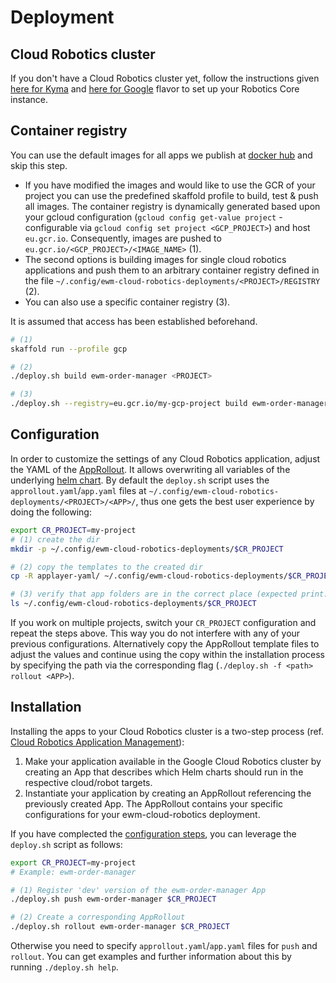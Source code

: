 # Deployment

## Cloud Robotics cluster
If you don't have a Cloud Robotics cluster yet, follow the instructions given [here for Kyma](https://sap.github.io/cloud-robotics/how-to/deploy-from-sources.html) and [here for Google](https://googlecloudrobotics.github.io/core/how-to/deploy-from-sources) flavor to set up your Robotics Core instance.

## Container registry
You can use the default images for all apps we publish at [docker hub](https://hub.docker.com/u/ewmcloudrobotics) and skip this step.
- If you have modified the images and would like to use the GCR of your project you can use the predefined skaffold profile to build, test & push all images. The container registry is dynamically generated based upon your gcloud configuration (`gcloud config get-value project` - configurable via `gcloud config set project <GCP_PROJECT>`) and host `eu.gcr.io`. Consequently, images are pushed to `eu.gcr.io/<GCP_PROJECT>/<IMAGE_NAME>` (1).
- The second options is building images for single cloud robotics applications and push them to an arbitrary container registry defined in the file `~/.config/ewm-cloud-robotics-deployments/<PROJECT>/REGISTRY` (2).
- You can also use a specific container registry (3).

It is assumed that access has been established beforehand. 
```bash
# (1)
skaffold run --profile gcp

# (2)
./deploy.sh build ewm-order-manager <PROJECT>

# (3)
./deploy.sh --registry=eu.gcr.io/my-gcp-project build ewm-order-manager <PROJECT>
```

## Configuration
In order to customize the settings of any Cloud Robotics application, adjust the YAML of the [AppRollout](https://github.com/SAP/ewm-cloud-robotics/tree/main/applayer-yaml). It allows overwriting all variables of the underlying [helm chart](https://github.com/SAP/ewm-cloud-robotics/tree/main/helm/charts). By default the `deploy.sh` script uses the `approllout.yaml`/`app.yaml` files at `~/.config/ewm-cloud-robotics-deployments/<PROJECT>/<APP>/`, thus one gets the best user experience by doing the following:
```bash
export CR_PROJECT=my-project
# (1) create the dir
mkdir -p ~/.config/ewm-cloud-robotics-deployments/$CR_PROJECT

# (2) copy the templates to the created dir
cp -R applayer-yaml/ ~/.config/ewm-cloud-robotics-deployments/$CR_PROJECT

# (3) verify that app folders are in the correct place (expected print: 13 app directories)
ls ~/.config/ewm-cloud-robotics-deployments/$CR_PROJECT
```
If you work on multiple projects, switch your `CR_PROJECT` configuration and repeat the steps above. This way you do not interfere with any of your previous configurations. Alternatively copy the AppRollout template files to adjust the values and continue using the copy within the installation process by specifying the path via the corresponding flag (`./deploy.sh -f <path> rollout <APP>`).

## Installation
Installing the apps to your Cloud Robotics cluster is a two-step process (ref. [Cloud Robotics Application Management](https://sap.github.io/cloud-robotics/concepts/app-management.html)): 
1. Make your application available in the Google Cloud Robotics cluster by creating an App that describes which Helm charts should run in the respective cloud/robot targets.
2. Instantiate your application by creating an AppRollout referencing the previously created App. The AppRollout contains your specific configurations for your ewm-cloud-robotics deployment.

If you have complected the [configuration steps](#configuration), you can leverage the `deploy.sh` script as follows:
```bash
export CR_PROJECT=my-project
# Example: ewm-order-manager

# (1) Register 'dev' version of the ewm-order-manager App
./deploy.sh push ewm-order-manager $CR_PROJECT

# (2) Create a corresponding AppRollout
./deploy.sh rollout ewm-order-manager $CR_PROJECT
```
Otherwise you need to specify `approllout.yaml`/`app.yaml` files for `push` and `rollout`. You can get examples and further information about this by running `./deploy.sh help`.